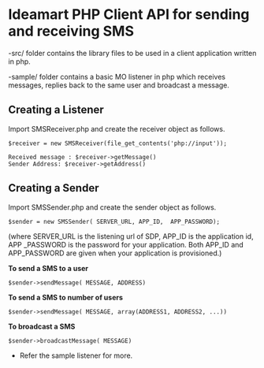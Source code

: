 Ideamart PHP Client API for sending and receiving SMS
=====================================================

-src/ folder contains the library files to be used in a client application written in php.

-sample/ folder contains a basic MO listener in php which receives messages, replies back to the same user and broadcast a message.

Creating a Listener
-------------------

Import SMSReceiver.php and create the receiver object as follows.

	$receiver = new SMSReceiver(file_get_contents('php://input'));
	
	Received message : $receiver->getMessage()
	Sender Address: $receiver->getAddress()

Creating a Sender
-----------------

Import SMSSender.php and create the sender object as follows.

	$sender = new SMSSender( SERVER_URL, APP_ID,  APP_PASSWORD);

(where SERVER_URL is the listening url of SDP, APP_ID is the application id, APP _PASSWORD is the password for your application. Both APP_ID and APP_PASSWORD are given when your application is provisioned.)

**To send a SMS to a user**

	$sender->sendMessage( MESSAGE, ADDRESS)

**To send a SMS to number of users**

	$sender->sendMessage( MESSAGE, array(ADDRESS1, ADDRESS2, ...))

**To broadcast a SMS**

	$sender->broadcastMessage( MESSAGE)

- Refer the sample listener for more.


